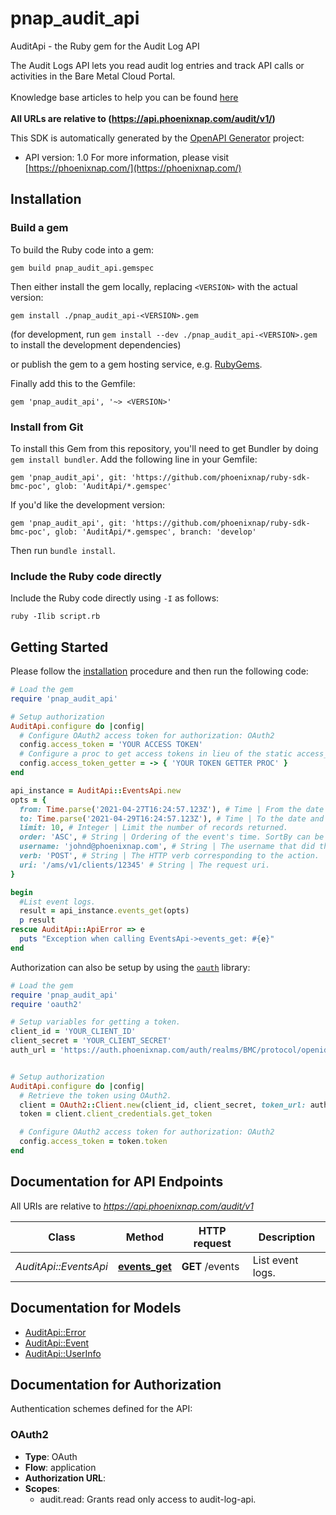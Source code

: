 # pnap_audit_api

AuditApi - the Ruby gem for the Audit Log API

The Audit Logs API lets you read audit log entries and track API calls or activities in the Bare Metal Cloud Portal.<br>
<br>
<span class='pnap-api-knowledge-base-link'>
Knowledge base articles to help you can be found
<a href='https://phoenixnap.com/kb/bmc-server-management-via-api#audit-log-api' target='_blank'>here</a>
</span><br>
<br>
<b>All URLs are relative to (https://api.phoenixnap.com/audit/v1/)</b>


This SDK is automatically generated by the [OpenAPI Generator](https://openapi-generator.tech) project:

- API version: 1.0
For more information, please visit [https://phoenixnap.com/](https://phoenixnap.com/)

## Installation

### Build a gem

To build the Ruby code into a gem:

```shell
gem build pnap_audit_api.gemspec
```

Then either install the gem locally, replacing `<VERSION>` with the actual version:

```shell
gem install ./pnap_audit_api-<VERSION>.gem
```

(for development, run `gem install --dev ./pnap_audit_api-<VERSION>.gem` to install the development dependencies)

or publish the gem to a gem hosting service, e.g. [RubyGems](https://rubygems.org/).

Finally add this to the Gemfile:

    gem 'pnap_audit_api', '~> <VERSION>'

### Install from Git

To install this Gem from this repository, you'll need to get Bundler by doing `gem install bundler`. Add the following line in your Gemfile:

    gem 'pnap_audit_api', git: 'https://github.com/phoenixnap/ruby-sdk-bmc-poc', glob: 'AuditApi/*.gemspec'

If you'd like the development version:

    gem 'pnap_audit_api', git: 'https://github.com/phoenixnap/ruby-sdk-bmc-poc', glob: 'AuditApi/*.gemspec', branch: 'develop'

Then run `bundle install`.

### Include the Ruby code directly

Include the Ruby code directly using `-I` as follows:

```shell
ruby -Ilib script.rb
```

## Getting Started

Please follow the [installation](#installation) procedure and then run the following code:

```ruby
# Load the gem
require 'pnap_audit_api'

# Setup authorization
AuditApi.configure do |config|
  # Configure OAuth2 access token for authorization: OAuth2
  config.access_token = 'YOUR ACCESS TOKEN'
  # Configure a proc to get access tokens in lieu of the static access_token configuration
  config.access_token_getter = -> { 'YOUR TOKEN GETTER PROC' } 
end

api_instance = AuditApi::EventsApi.new
opts = {
  from: Time.parse('2021-04-27T16:24:57.123Z'), # Time | From the date and time (inclusive) to filter event log records by.
  to: Time.parse('2021-04-29T16:24:57.123Z'), # Time | To the date and time (inclusive) to filter event log records by.
  limit: 10, # Integer | Limit the number of records returned.
  order: 'ASC', # String | Ordering of the event's time. SortBy can be introduced later on.
  username: 'johnd@phoenixnap.com', # String | The username that did the actions.
  verb: 'POST', # String | The HTTP verb corresponding to the action.
  uri: '/ams/v1/clients/12345' # String | The request uri.
}

begin
  #List event logs.
  result = api_instance.events_get(opts)
  p result
rescue AuditApi::ApiError => e
  puts "Exception when calling EventsApi->events_get: #{e}"
end

```

Authorization can also be setup by using the [`oauth`](https://github.com/oauth-xx/oauth2) library:

```ruby
# Load the gem
require 'pnap_audit_api'
require 'oauth2'

# Setup variables for getting a token.
client_id = 'YOUR_CLIENT_ID'
client_secret = 'YOUR_CLIENT_SECRET'
auth_url = 'https://auth.phoenixnap.com/auth/realms/BMC/protocol/openid-connect/token'


# Setup authorization
AuditApi.configure do |config|
  # Retrieve the token using OAuth2.
  client = OAuth2::Client.new(client_id, client_secret, token_url: auth_url)
  token = client.client_credentials.get_token

  # Configure OAuth2 access token for authorization: OAuth2
  config.access_token = token.token
end

```

## Documentation for API Endpoints

All URIs are relative to *https://api.phoenixnap.com/audit/v1*

Class | Method | HTTP request | Description
------------ | ------------- | ------------- | -------------
*AuditApi::EventsApi* | [**events_get**](docs/EventsApi.md#events_get) | **GET** /events | List event logs.


## Documentation for Models

 - [AuditApi::Error](docs/Error.md)
 - [AuditApi::Event](docs/Event.md)
 - [AuditApi::UserInfo](docs/UserInfo.md)


## Documentation for Authorization


Authentication schemes defined for the API:
### OAuth2


- **Type**: OAuth
- **Flow**: application
- **Authorization URL**: 
- **Scopes**: 
  - audit.read: Grants read only access to audit-log-api.


